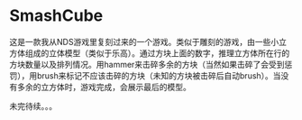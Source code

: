 # SmashCube #

这是一款我从NDS游戏里复刻过来的一个游戏。类似于雕刻的游戏，由一些小立方体组成的立体模型（类似于乐高）。通过方块上面的数字，推理立方体所在行的方块数量以及排列情况。用hammer来击碎多余的方块（当然如果击碎了会受到惩罚），用brush来标记不应该击碎的方块（未知的方块被击碎后自动brush）。当没有多余的立方体时，游戏完成，会展示最后的模型。   

未完待续。。。
